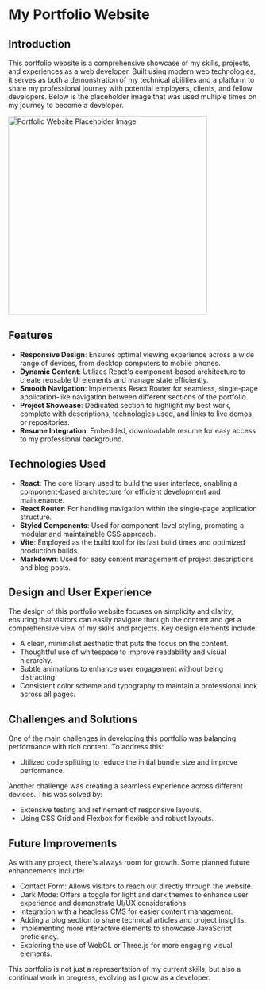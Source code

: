# My Portfolio Website

## Introduction

This portfolio website is a comprehensive showcase of my skills, projects, and experiences as a web developer. Built using modern web technologies, it serves as both a demonstration of my technical abilities and a platform to share my professional journey with potential employers, clients, and fellow developers. Below is the placeholder image that was used multiple times on my journey to become a developer.

<img src="/images/mountains.png" alt="Portfolio Website Placeholder Image" width="400"/>

## Features

- **Responsive Design**: Ensures optimal viewing experience across a wide range of devices, from desktop computers to mobile phones.
- **Dynamic Content**: Utilizes React's component-based architecture to create reusable UI elements and manage state efficiently.
- **Smooth Navigation**: Implements React Router for seamless, single-page application-like navigation between different sections of the portfolio.
- **Project Showcase**: Dedicated section to highlight my best work, complete with descriptions, technologies used, and links to live demos or repositories.
- **Resume Integration**: Embedded, downloadable resume for easy access to my professional background.

## Technologies Used

- **React**: The core library used to build the user interface, enabling a component-based architecture for efficient development and maintenance.
- **React Router**: For handling navigation within the single-page application structure.
- **Styled Components**: Used for component-level styling, promoting a modular and maintainable CSS approach.
- **Vite**: Employed as the build tool for its fast build times and optimized production builds.
- **Markdown**: Used for easy content management of project descriptions and blog posts.

## Design and User Experience

The design of this portfolio website focuses on simplicity and clarity, ensuring that visitors can easily navigate through the content and get a comprehensive view of my skills and projects. Key design elements include:

- A clean, minimalist aesthetic that puts the focus on the content.
- Thoughtful use of whitespace to improve readability and visual hierarchy.
- Subtle animations to enhance user engagement without being distracting.
- Consistent color scheme and typography to maintain a professional look across all pages.

## Challenges and Solutions

One of the main challenges in developing this portfolio was balancing performance with rich content. To address this:

- Utilized code splitting to reduce the initial bundle size and improve performance.

Another challenge was creating a seamless experience across different devices. This was solved by:

- Extensive testing and refinement of responsive layouts.
- Using CSS Grid and Flexbox for flexible and robust layouts.

## Future Improvements

As with any project, there's always room for growth. Some planned future enhancements include:

- Contact Form: Allows visitors to reach out directly through the website.
- Dark Mode: Offers a toggle for light and dark themes to enhance user experience and demonstrate UI/UX considerations.
- Integration with a headless CMS for easier content management.
- Adding a blog section to share technical articles and project insights.
- Implementing more interactive elements to showcase JavaScript proficiency.
- Exploring the use of WebGL or Three.js for more engaging visual elements.

This portfolio is not just a representation of my current skills, but also a continual work in progress, evolving as I grow as a developer.
